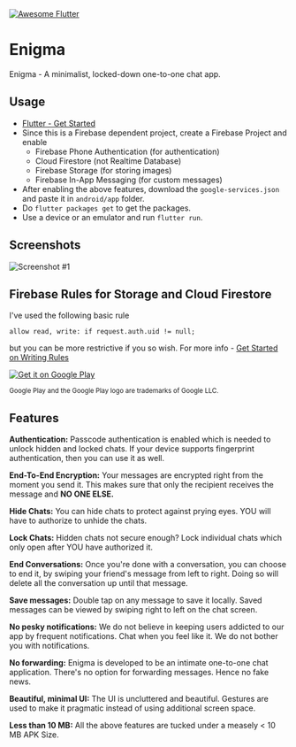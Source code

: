 <a href="https://github.com/Solido/awesome-flutter">
   <img alt="Awesome Flutter" src="https://img.shields.io/badge/Awesome-Flutter-blue.svg?longCache=true&style=flat-square" />
</a>

# Enigma

Enigma - A minimalist, locked-down one-to-one chat app.

## Usage

* [Flutter - Get Started](https://flutter.dev/docs/get-started/install)
* Since this is a Firebase dependent project, create a Firebase Project and enable
  * Firebase Phone Authentication (for authentication)
  * Cloud Firestore (not Realtime Database)
  * Firebase Storage (for storing images)
  * Firebase In-App Messaging (for custom messages)
* After enabling the above features, download the `google-services.json` and paste it in `android/app` folder.
* Do `flutter packages get` to get the packages.
* Use a device or an emulator and run `flutter run`.

## Screenshots

![Screenshot #1](https://i.imgur.com/j6K1iKg.jpg)


## Firebase Rules for Storage and Cloud Firestore

I've used the following basic rule

```
allow read, write: if request.auth.uid != null;
```

but you can be more restrictive if you so wish. For more info - [Get Started on Writing Rules](https://firebase.google.com/docs/firestore/security/get-started#writing_rules)

<a href='https://play.google.com/store/apps/details?id=com.enigma.amitjoki&pcampaignid=MKT-Other-global-all-co-prtnr-py-PartBadge-Mar2515-1'><img alt='Get it on Google Play' src='https://play.google.com/intl/en_us/badges/images/generic/en_badge_web_generic.png'/></a>

<small>Google Play and the Google Play logo are trademarks of Google LLC.</small>


## Features

**Authentication:** Passcode authentication is enabled which is needed to unlock hidden and locked chats. If your device supports fingerprint authentication, then you can use it as well.

**End-To-End Encryption:** Your messages are encrypted right from the moment you send it. This makes sure that only the recipient receives the message and <b>NO ONE ELSE.</b>

**Hide Chats:** You can hide chats to protect against prying eyes. YOU will have to authorize to unhide the chats.

**Lock Chats:** Hidden chats not secure enough? Lock individual chats which only open after YOU have authorized it.

**End Conversations:** Once you're done with a conversation, you can choose to end it, by swiping your friend's message from left to right. Doing so will delete all the conversation up until that message. 

**Save messages:** Double tap on any message to save it locally. Saved messages can be viewed by swiping right to left on the chat screen.

**No pesky notifications:** We do not believe in keeping users addicted to our app by frequent notifications. Chat when you feel like it. We do not bother you with notifications.

**No forwarding:** Enigma is developed to be an intimate one-to-one chat application. There's no option for forwarding messages. Hence no fake news.

**Beautiful, minimal UI:** The UI is uncluttered and beautiful. Gestures are used to make it pragmatic instead of using additional screen space.

**Less than 10 MB:** All the above features are tucked under a measely < 10 MB APK Size.
